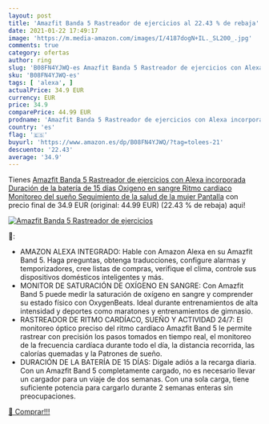 ```yaml
---
layout: post
title: 'Amazfit Banda 5 Rastreador de ejercicios al 22.43 % de rebaja'
date: 2021-01-22 17:49:17
image: 'https://m.media-amazon.com/images/I/4187dogN+IL._SL200_.jpg'
comments: true
category: ofertas
author: ring
slug: 'B08FN4YJWQ-es Amazfit Banda 5 Rastreador de ejercicios con Alexa...'
sku: 'B08FN4YJWQ-es'
tags: [ 'alexa', ]
actualPrice: 34.9 EUR
currency: EUR
price: 34.9
comparePrice: 44.99 EUR
prodname: 'Amazfit Banda 5 Rastreador de ejercicios con Alexa incorporada Duración de la batería de 15 días Oxigeno en sangre Ritmo cardiaco Monitoreo del sueño Seguimiento de la salud de la mujer Pantalla'
country: 'es'
flag: '🇪🇸'
buyurl: 'https://www.amazon.es/dp/B08FN4YJWQ/?tag=tolees-21'
descuento: '22.43'
average: '34.9'
---
```


Tienes [Amazfit Banda 5 Rastreador de ejercicios con Alexa incorporada Duración de la batería de 15 días Oxigeno en sangre Ritmo cardiaco Monitoreo del sueño Seguimiento de la salud de la mujer Pantalla](https://www.amazon.es/dp/B08FN4YJWQ/?tag=tolees-21) con precio final de  34.9 EUR (original: 44.99 EUR) (22.43 %  de rebaja) aqui!

[![Amazfit Banda 5 Rastreador de ejercicios](https://m.media-amazon.com/images/I/4187dogN+IL._SL200_.jpg)](https://www.amazon.es/dp/B08FN4YJWQ/?tag=tolees-21)

🔎:

- AMAZON ALEXA INTEGRADO: Hable con Amazon Alexa en su Amazfit Band 5. Haga preguntas, obtenga traducciones, configure alarmas y temporizadores, cree listas de compras, verifique el clima, controle sus dispositivos domésticos inteligentes y más.
- MONITOR DE SATURACIÓN DE OXÍGENO EN SANGRE: Con Amazfit Band 5 puede medir la saturación de oxígeno en sangre y comprender su estado físico con OxygenBeats. Ideal durante entrenamientos de alta intensidad y deportes como maratones y entrenamientos de gimnasio.
- RASTREADOR DE RITMO CARDÍACO, SUEÑO Y ACTIVIDAD 24/7: El monitoreo óptico preciso del ritmo cardíaco Amazfit Band 5 le permite rastrear con precisión los pasos tomados en tiempo real, el monitoreo de la frecuencia cardíaca durante todo el día, la distancia recorrida, las calorías quemadas y la Patrones de sueño.
- DURACIÓN DE LA BATERÍA DE 15 DÍAS: Dígale adiós a la recarga diaria. Con un Amazfit Band 5 completamente cargado, no es necesario llevar un cargador para un viaje de dos semanas. Con una sola carga, tiene suficiente potencia para cargarlo durante 2 semanas enteras sin preocupaciones.

[🛒 Comprar!!!](https://www.amazon.es/dp/B08FN4YJWQ/?tag=tolees-21)
